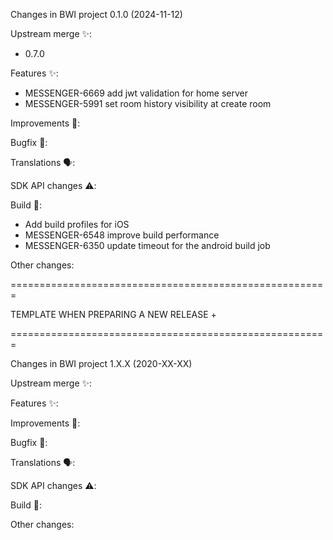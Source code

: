 Changes in BWI project 0.1.0 (2024-11-12)

Upstream merge ✨:
- 0.7.0

Features ✨: 
- MESSENGER-6669 add jwt validation for home server
- MESSENGER-5991 set room history visibility at create room

Improvements 🙌:

Bugfix 🐛:

Translations 🗣:

SDK API changes ⚠️:

Build 🧱:
- Add build profiles for iOS
- MESSENGER-6548 improve build performance
- MESSENGER-6350 update timeout for the android build job

Other changes:


=======================================================



   TEMPLATE WHEN PREPARING A NEW RELEASE        +




=======================================================

Changes in BWI project 1.X.X (2020-XX-XX)

Upstream merge ✨:

Features ✨:

Improvements 🙌:

Bugfix 🐛:

Translations 🗣:

SDK API changes ⚠️:

Build 🧱:

Other changes:
